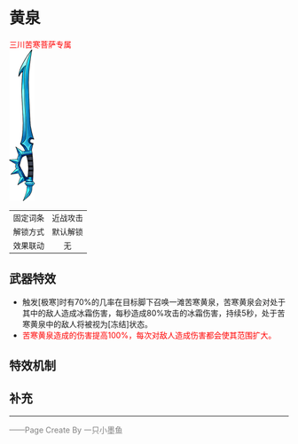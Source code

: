 # 黄泉
<font color=red>三川苦寒菩萨专属</font>  
![黄泉](../Img/Texture2D_Sword/黄泉.png)

|||
|:----:|:----:|
|固定词条|近战攻击|
|解锁方式|默认解锁|
|效果联动|无|


## 武器特效
- 触发[极寒]时有70%的几率在目标脚下召唤一滩苦寒黄泉，苦寒黄泉会对处于其中的敌人造成冰霜伤害，每秒造成80%攻击的冰霜伤害，持续5秒，处于苦寒黄泉中的敌人将被视为[冻结]状态。
- <font color=red>苦寒黄泉造成的伤害提高100%，每次对敌人造成伤害都会使其范围扩大。</font>

## 特效机制

## 补充
---

<font color=grey>——Page Create By 一只小墨鱼</font>
